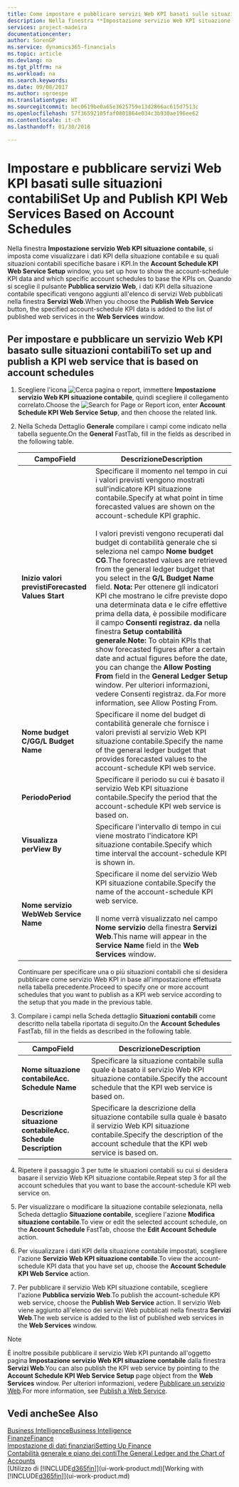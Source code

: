 ```yaml
---
title: Come impostare e pubblicare servizi Web KPI basati sulle situazioni contabili | Microsoft Docs
description: Nella finestra **Impostazione servizio Web KPI situazione contabile**, si imposta come visualizzare i dati KPI della situazione contabile e su quali situazioni contabili specifiche basare i KPI.
services: project-madeira
documentationcenter: 
author: SorenGP
ms.service: dynamics365-financials
ms.topic: article
ms.devlang: na
ms.tgt_pltfrm: na
ms.workload: na
ms.search.keywords: 
ms.date: 09/08/2017
ms.author: sgroespe
ms.translationtype: HT
ms.sourcegitcommit: bec0619be0a65e3625759e13d2866ac615d7513c
ms.openlocfilehash: 57f36592105faf0801864e034c3b930ae196ee62
ms.contentlocale: it-ch
ms.lasthandoff: 01/30/2018

---
```

# <a name="set-up-and-publish-kpi-web-services-based-on-account-schedules"></a><span data-ttu-id="45464-103">Impostare e pubblicare servizi Web KPI basati sulle situazioni contabili</span><span class="sxs-lookup"><span data-stu-id="45464-103">Set Up and Publish KPI Web Services Based on Account Schedules</span></span>
<span data-ttu-id="45464-104">Nella finestra **Impostazione servizio Web KPI situazione contabile**, si imposta come visualizzare i dati KPI della situazione contabile e su quali situazioni contabili specifiche basare i KPI.</span><span class="sxs-lookup"><span data-stu-id="45464-104">In the **Account Schedule KPI Web Service Setup** window, you set up how to show the account-schedule KPI data and which specific account schedules to base the KPIs on.</span></span> <span data-ttu-id="45464-105">Quando si sceglie il pulsante **Pubblica servizio Web**, i dati KPI della situazione contabile specificati vengono aggiunti all'elenco di servizi Web pubblicati nella finestra **Servizi Web**.</span><span class="sxs-lookup"><span data-stu-id="45464-105">When you choose the **Publish Web Service** button, the specified account-schedule KPI data is added to the list of published web services in the **Web Services** window.</span></span>  

## <a name="to-set-up-and-publish-a-kpi-web-service-that-is-based-on-account-schedules"></a><span data-ttu-id="45464-106">Per impostare e pubblicare un servizio Web KPI basato sulle situazioni contabili</span><span class="sxs-lookup"><span data-stu-id="45464-106">To set up and publish a KPI web service that is based on account schedules</span></span>  

1.  <span data-ttu-id="45464-107">Scegliere l'icona ![Cerca pagina o report](media/ui-search/search_small.png "icona Cerca pagina o report"), immettere **Impostazione servizio Web KPI situazione contabile**, quindi scegliere il collegamento correlato.</span><span class="sxs-lookup"><span data-stu-id="45464-107">Choose the ![Search for Page or Report](media/ui-search/search_small.png "Search for Page or Report icon") icon, enter **Account Schedule KPI Web Service Setup**, and then choose the related link.</span></span>  
2.  <span data-ttu-id="45464-108">Nella Scheda Dettaglio **Generale** compilare i campi come indicato nella tabella seguente.</span><span class="sxs-lookup"><span data-stu-id="45464-108">On the **General** FastTab, fill in the fields as described in the following table.</span></span>  

    |<span data-ttu-id="45464-109">Campo</span><span class="sxs-lookup"><span data-stu-id="45464-109">Field</span></span>|<span data-ttu-id="45464-110">Descrizione</span><span class="sxs-lookup"><span data-stu-id="45464-110">Description</span></span>|  
    |---------------------------------|---------------------------------------|  
    |<span data-ttu-id="45464-111">**Inizio valori previsti**</span><span class="sxs-lookup"><span data-stu-id="45464-111">**Forecasted Values Start**</span></span>|<span data-ttu-id="45464-112">Specificare il momento nel tempo in cui i valori previsti vengono mostrati sull'indicatore KPI situazione contabile.</span><span class="sxs-lookup"><span data-stu-id="45464-112">Specify at what point in time forecasted values are shown on the account-schedule KPI graphic.</span></span><br /><br /> <span data-ttu-id="45464-113">I valori previsti vengono recuperati dal budget di contabilità generale che si seleziona nel campo **Nome budget CG**.</span><span class="sxs-lookup"><span data-stu-id="45464-113">The forecasted values are retrieved from the general ledger budget that you select in the **G/L Budget Name** field.</span></span> <span data-ttu-id="45464-114">**Nota:**  Per ottenere gli indicatori KPI che mostrano le cifre previste dopo una determinata data e le cifre effettive prima della data, è possibile modificare il campo **Consenti registraz. da** nella finestra **Setup contabilità generale**.</span><span class="sxs-lookup"><span data-stu-id="45464-114">**Note:**  To obtain KPIs that show forecasted figures after a certain date and actual figures before the date, you can change the **Allow Posting From** field in the **General Ledger Setup** window.</span></span> <span data-ttu-id="45464-115">Per ulteriori informazioni, vedere Consenti registraz. da.</span><span class="sxs-lookup"><span data-stu-id="45464-115">For more information, see Allow Posting From.</span></span>|  
    |<span data-ttu-id="45464-116">**Nome budget C/G**</span><span class="sxs-lookup"><span data-stu-id="45464-116">**G/L Budget Name**</span></span>|<span data-ttu-id="45464-117">Specificare il nome del budget di contabilità generale che fornisce i valori previsti al servizio Web KPI situazione contabile.</span><span class="sxs-lookup"><span data-stu-id="45464-117">Specify the name of the general ledger budget that provides forecasted values to the account-schedule KPI web service.</span></span>|  
    |<span data-ttu-id="45464-118">**Periodo**</span><span class="sxs-lookup"><span data-stu-id="45464-118">**Period**</span></span>|<span data-ttu-id="45464-119">Specificare il periodo su cui è basato il servizio Web KPI situazione contabile.</span><span class="sxs-lookup"><span data-stu-id="45464-119">Specify the period that the account-schedule KPI web service is based on.</span></span>|  
    |<span data-ttu-id="45464-120">**Visualizza per**</span><span class="sxs-lookup"><span data-stu-id="45464-120">**View By**</span></span>|<span data-ttu-id="45464-121">Specificare l'intervallo di tempo in cui viene mostrato l'indicatore KPI situazione contabile.</span><span class="sxs-lookup"><span data-stu-id="45464-121">Specify which time interval the account-schedule KPI is shown in.</span></span>|  
    |<span data-ttu-id="45464-122">**Nome servizio Web**</span><span class="sxs-lookup"><span data-stu-id="45464-122">**Web Service Name**</span></span>|<span data-ttu-id="45464-123">Specificare il nome del servizio Web KPI situazione contabile.</span><span class="sxs-lookup"><span data-stu-id="45464-123">Specify the name of the account-schedule KPI web service.</span></span><br /><br /> <span data-ttu-id="45464-124">Il nome verrà visualizzato nel campo **Nome servizio** della finestra **Servizi Web**.</span><span class="sxs-lookup"><span data-stu-id="45464-124">This name will appear in the **Service Name** field in the **Web Services** window.</span></span>|  

    <span data-ttu-id="45464-125">Continuare per specificare una o più situazioni contabili che si desidera pubblicare come servizio Web KPI in base all'impostazione effettuata nella tabella precedente.</span><span class="sxs-lookup"><span data-stu-id="45464-125">Proceed to specify one or more account schedules that you want to publish as a KPI web service according to the setup that you made in the previous table.</span></span>  

3.  <span data-ttu-id="45464-126">Compilare i campi nella Scheda dettaglio **Situazioni contabili** come descritto nella tabella riportata di seguito.</span><span class="sxs-lookup"><span data-stu-id="45464-126">On the **Account Schedules** FastTab, fill in the fields as described in the following table.</span></span>  

    |<span data-ttu-id="45464-127">Campo</span><span class="sxs-lookup"><span data-stu-id="45464-127">Field</span></span>|<span data-ttu-id="45464-128">Descrizione</span><span class="sxs-lookup"><span data-stu-id="45464-128">Description</span></span>|  
    |---------------------------------|---------------------------------------|  
    |<span data-ttu-id="45464-129">**Nome situazione contabile**</span><span class="sxs-lookup"><span data-stu-id="45464-129">**Acc. Schedule Name**</span></span>|<span data-ttu-id="45464-130">Specificare la situazione contabile sulla quale è basato il servizio Web KPI situazione contabile.</span><span class="sxs-lookup"><span data-stu-id="45464-130">Specify the account schedule that the KPI web service is based on.</span></span>|  
    |<span data-ttu-id="45464-131">**Descrizione situazione contabile**</span><span class="sxs-lookup"><span data-stu-id="45464-131">**Acc. Schedule Description**</span></span>|<span data-ttu-id="45464-132">Specificare la descrizione della situazione contabile sulla quale è basato il servizio Web KPI situazione contabile.</span><span class="sxs-lookup"><span data-stu-id="45464-132">Specify the description of the account schedule that the KPI web service is based on.</span></span>|  

4.  <span data-ttu-id="45464-133">Ripetere il passaggio 3 per tutte le situazioni contabili su cui si desidera basare il servizio Web KPI situazione contabile.</span><span class="sxs-lookup"><span data-stu-id="45464-133">Repeat step 3 for all the account schedules that you want to base the account-schedule KPI web service on.</span></span>  
5.  <span data-ttu-id="45464-134">Per visualizzare o modificare la situazione contabile selezionata, nella Scheda dettaglio **Situazione contabile**, scegliere l'azione **Modifica situazione contabile**.</span><span class="sxs-lookup"><span data-stu-id="45464-134">To view or edit the selected account schedule, on the **Account Schedule** FastTab, choose the **Edit Account Schedule** action.</span></span>  
6.  <span data-ttu-id="45464-135">Per visualizzare i dati KPI della situazione contabile impostati, scegliere l'azione **Servizio Web KPI situazione contabile**.</span><span class="sxs-lookup"><span data-stu-id="45464-135">To view the account-schedule KPI data that you have set up, choose the **Account Schedule KPI Web Service** action.</span></span>  
7.  <span data-ttu-id="45464-136">Per pubblicare il servizio Web KPI situazione contabile, scegliere l'azione **Pubblica servizio Web**.</span><span class="sxs-lookup"><span data-stu-id="45464-136">To publish the account-schedule KPI web service, choose the **Publish Web Service** action.</span></span> <span data-ttu-id="45464-137">Il servizio Web viene aggiunto all'elenco dei servizi Web pubblicati nella finestra **Servizi Web**.</span><span class="sxs-lookup"><span data-stu-id="45464-137">The web service is added to the list of published web services in the **Web Services** window.</span></span>  

> [!NOTE]  
>  <span data-ttu-id="45464-138">È inoltre possibile pubblicare il servizio Web KPI puntando all'oggetto pagina **Impostazione servizio Web KPI situazione contabile** dalla finestra **Servizi Web**.</span><span class="sxs-lookup"><span data-stu-id="45464-138">You can also publish the KPI web service by pointing to the **Account Schedule KPI Web Service Setup** page object from the **Web Services** window.</span></span> <span data-ttu-id="45464-139">Per ulteriori informazioni, vedere [Pubblicare un servizio Web](across-how-publish-web-service.md).</span><span class="sxs-lookup"><span data-stu-id="45464-139">For more information, see [Publish a Web Service](across-how-publish-web-service.md).</span></span>  

## <a name="see-also"></a><span data-ttu-id="45464-140">Vedi anche</span><span class="sxs-lookup"><span data-stu-id="45464-140">See Also</span></span>  
[<span data-ttu-id="45464-141">Business Intelligence</span><span class="sxs-lookup"><span data-stu-id="45464-141">Business Intelligence</span></span>](bi.md)  
[<span data-ttu-id="45464-142">Finanze</span><span class="sxs-lookup"><span data-stu-id="45464-142">Finance</span></span>](finance.md)  
[<span data-ttu-id="45464-143">Impostazione di dati finanziari</span><span class="sxs-lookup"><span data-stu-id="45464-143">Setting Up Finance</span></span>](finance-setup-finance.md)  
[<span data-ttu-id="45464-144">Contabilità generale e piano dei conti</span><span class="sxs-lookup"><span data-stu-id="45464-144">The General Ledger and the Chart of Accounts</span></span>](finance-general-ledger.md)  
<span data-ttu-id="45464-145">[Utilizzo di [!INCLUDE[d365fin](includes/d365fin_md.md)]](ui-work-product.md)</span><span class="sxs-lookup"><span data-stu-id="45464-145">[Working with [!INCLUDE[d365fin](includes/d365fin_md.md)]](ui-work-product.md)</span></span>

